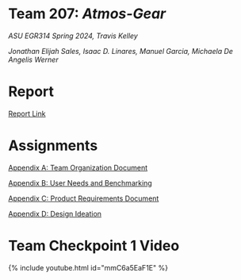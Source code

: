 # Team 207: _Atmos-Gear_

_ASU EGR314 Spring 2024, Travis Kelley_

_Jonathan Elijah Sales, Isaac D. Linares, Manuel Garcia, Michaela De Angelis Werner_

# Report

[Report Link](assignments/report)

# Assignments

[Appendix A: Team Organization Document](assignments/teamorganization)

[Appendix B: User Needs and Benchmarking](assignments/userneeds-benchmarking)

[Appendix C: Product Requirements Document](assignments/productrequirements)

[Appendix D: Design Ideation](assignments/designideation)

# Team Checkpoint 1 Video

{% include youtube.html id="mmC6a5EaF1E" %}  

